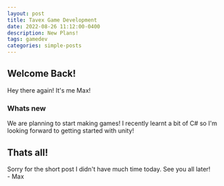 ```yaml
---
layout: post
title: Tavex Game Development
date: 2022-08-26 11:12:00-0400
description: New Plans!
tags: gamedev
categories: simple-posts
---
```


## Welcome Back!
Hey there again! It's me Max!
### Whats new
We are planning to start making games! I recently learnt a bit of C# so I'm looking forward to getting started with unity!
## Thats all!
Sorry for the short post I didn't have much time today. See you all later!
<br>- Max